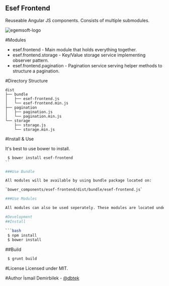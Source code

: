 Esef Frontend
-------------

Reuseable Angular JS components. Consists of multiple submodules.

![egemsoft-logo](http://egemsoft.net/images/logo.png)

#Modules

 - esef.frontend - Main module that holds everything together.
 - esef.frontend.storage - Key/Value storage service implementing observer pattern.
 - esef.frontend.pagination - Pagination service serving helper methods to structure a pagination.

#Directory Structure

```
dist
├── bundle
│   ├── esef-frontend.js
│   └── esef-frontend.min.js
├── pagination
│   ├── pagination.js
│   └── pagination.min.js
└── storage
    ├── storage.js
    └── storage.min.js
```

#Install & Use

It's best to use bower to install.

```bash
 $ bower install esef-frontend
``

###Use Bundle

All modules will be available by using bundle package located on:

`bower_components/esef-frontend/dist/bundle/esef-frontend.js`

###Use Modules

All modules can also be used seperately. These modules are located under `/dist`.

#Development
##Install

```bash
 $ npm install
 $ bower install
```

##Build

```bash
 $ grunt build
```

#License
Licensed under MIT.

#Author
İsmail Demirbilek - [@dbtek](https://twitter.com/dbtek)